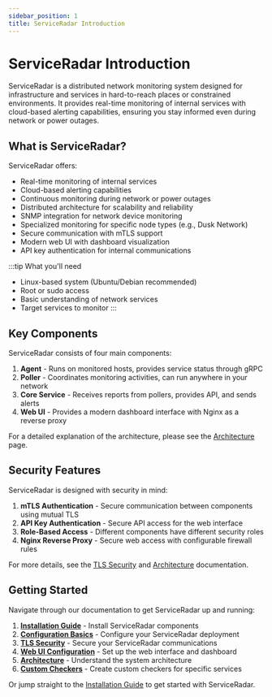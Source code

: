 ```yaml
---
sidebar_position: 1
title: ServiceRadar Introduction
---
```


# ServiceRadar Introduction

ServiceRadar is a distributed network monitoring system designed for infrastructure and services in hard-to-reach places or constrained environments. It provides real-time monitoring of internal services with cloud-based alerting capabilities, ensuring you stay informed even during network or power outages.

## What is ServiceRadar?

ServiceRadar offers:
- Real-time monitoring of internal services
- Cloud-based alerting capabilities
- Continuous monitoring during network or power outages
- Distributed architecture for scalability and reliability
- SNMP integration for network device monitoring
- Specialized monitoring for specific node types (e.g., Dusk Network)
- Secure communication with mTLS support
- Modern web UI with dashboard visualization
- API key authentication for internal communications

:::tip What you'll need
- Linux-based system (Ubuntu/Debian recommended)
- Root or sudo access
- Basic understanding of network services
- Target services to monitor
  :::

## Key Components

ServiceRadar consists of four main components:

1. **Agent** - Runs on monitored hosts, provides service status through gRPC
2. **Poller** - Coordinates monitoring activities, can run anywhere in your network
3. **Core Service** - Receives reports from pollers, provides API, and sends alerts
4. **Web UI** - Provides a modern dashboard interface with Nginx as a reverse proxy

For a detailed explanation of the architecture, please see the [Architecture](./architecture.md) page.



## Security Features

ServiceRadar is designed with security in mind:

1. **mTLS Authentication** - Secure communication between components using mutual TLS
2. **API Key Authentication** - Secure API access for the web interface
3. **Role-Based Access** - Different components have different security roles
4. **Nginx Reverse Proxy** - Secure web access with configurable firewall rules

For more details, see the [TLS Security](./tls-security.md) and [Architecture](./architecture.md) documentation.

## Getting Started

Navigate through our documentation to get ServiceRadar up and running:

1. **[Installation Guide](./installation.md)** - Install ServiceRadar components
2. **[Configuration Basics](./configuration.md)** - Configure your ServiceRadar deployment
3. **[TLS Security](./tls-security.md)** - Secure your ServiceRadar communications
4. **[Web UI Configuration](./web-ui.md)** - Set up the web interface and dashboard
5. **[Architecture](./architecture.md)** - Understand the system architecture
6. **[Custom Checkers](./custom-checkers.md)** - Create custom checkers for specific services

Or jump straight to the [Installation Guide](./installation.md) to get started with ServiceRadar.